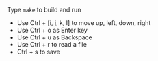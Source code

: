 Type ```make``` to build and run

- Use Ctrl + [i, j, k, l] to move up, left, down, right
- Use Ctrl + o as Enter key
- Use Ctrl + u as Backspace
- Use Ctrl + r to read a file
- Ctrl + s to save
